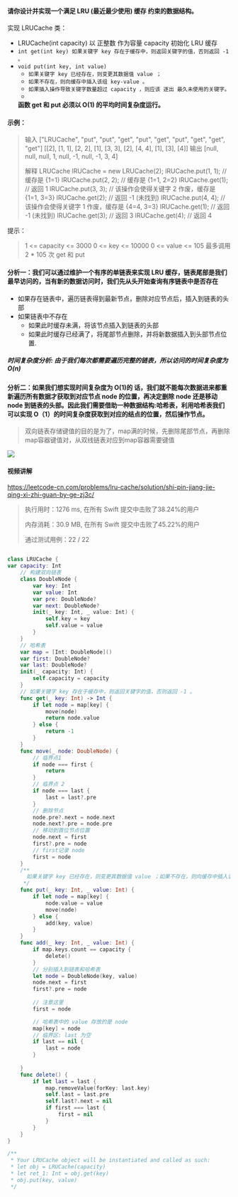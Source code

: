 #### 请你设计并实现一个满足  LRU (最近最少使用) 缓存 约束的数据结构。

实现 LRUCache 类：
- LRUCache(int capacity) 以 正整数 作为容量 capacity 初始化 LRU 缓存
- `int get(int key) 如果关键字 key 存在于缓存中，则返回关键字的值，否则返回 -1 。`
- `void put(int key, int value) `
  - `如果关键字 key 已经存在，则变更其数据值 value ；`
  - `如果不存在，则向缓存中插入该组 key-value 。`
  - `如果插入操作导致关键字数量超过 capacity ，则应该 逐出 最久未使用的关键字。`
  - 
  **函数 get 和 put 必须以 O(1) 的平均时间复杂度运行。**

 

#### 示例：

> 输入
> ["LRUCache", "put", "put", "get", "put", "get", "put", "get", "get", "get"]
> [[2], [1, 1], [2, 2], [1], [3, 3], [2], [4, 4], [1], [3], [4]]
> 输出
> [null, null, null, 1, null, -1, null, -1, 3, 4]
>
> 解释
> LRUCache lRUCache = new LRUCache(2);
> lRUCache.put(1, 1); // 缓存是 {1=1}
> lRUCache.put(2, 2); // 缓存是 {1=1, 2=2}
> lRUCache.get(1);    // 返回 1
> lRUCache.put(3, 3); // 该操作会使得关键字 2 作废，缓存是 {1=1, 3=3}
> lRUCache.get(2);    // 返回 -1 (未找到)
> lRUCache.put(4, 4); // 该操作会使得关键字 1 作废，缓存是 {4=4, 3=3}
> lRUCache.get(1);    // 返回 -1 (未找到)
> lRUCache.get(3);    // 返回 3
> lRUCache.get(4);    // 返回 4


提示：



> 1 <= capacity <= 3000
> 0 <= key <= 10000
> 0 <= value <= 105
> 最多调用 2 * 105 次 get 和 put



#### 分析一：我们可以通过维护一个有序的单链表来实现 LRU 缓存，链表尾部是我们最早访问的，当有新的数据访问时，我们先从头开始查询有序链表中是否存在

- 如果存在链表中，遍历链表得到最新节点，删除对应节点后，插入到链表的头部
- 如果链表中不存在
  - 如果此时缓存未满，将该节点插入到链表的头部
  - 如果此时缓存已经满了，将尾部节点删除，并将新数据插入到头部节点位置.

##### 时间复杂度分析: 由于我们每次都需要遍历完整的链表，所以访问的时间复杂度为 O(n)

#### 分析二：如果我们想实现时间复杂度为 O(1)的 话，我们就不能每次数据进来都重新遍历所有数据才获取到对应节点 node 的位置，再决定删除 node 还是移动 node 到链表的头部。因此我们需要借助一种数据结构:哈希表，利用哈希表我们可以实现 O（1）的时间复杂度获取到对应的结点的位置，然后操作节点。

> 双向链表存储键值的目的是为了，map满的时候，先删除尾部节点，再删除map容器键值对，从双线链表对应到map容器需要键值

![](https://tva1.sinaimg.cn/large/e6c9d24egy1h0tvnahy0aj219i0u0jtq.jpg)

#### 视频讲解

https://leetcode-cn.com/problems/lru-cache/solution/shi-pin-jiang-jie-qing-xi-zhi-guan-by-ge-zj3c/

> 执行用时：1276 ms, 在所有 Swift 提交中击败了38.24%的用户
>
> 内存消耗：30.9 MB, 在所有 Swift 提交中击败了45.22%的用户
>
> 通过测试用例：22 / 22

```swift

class LRUCache {
var capacity: Int
    // 构建双向链表
    class DoubleNode {
        var key: Int
        var value: Int
        var pre: DoubleNode?
        var next: DoubleNode?
        init(_ key: Int, _ value: Int) {
            self.key = key
            self.value = value
        }
    }
    // 哈希表
    var map = [Int: DoubleNode]()
    var first: DoubleNode?
    var last: DoubleNode?
    init(_ capacity: Int) {
        self.capacity = capacity
    }
    // 如果关键字 key 存在于缓存中，则返回关键字的值，否则返回 -1 。
    func get(_ key: Int) -> Int {
        if let node = map[key] {
            move(node)
            return node.value
        } else {
            return -1
        }
    }
    func move(_ node: DoubleNode) {
        // 临界点1
        if node === first {
            return
        }
        // 临界点 2
        if node === last {
            last = last?.pre
        }
        // 删除节点
        node.pre?.next = node.next
        node.next?.pre = node.pre
        // 移动到首位节点位置
        node.next = first
        first?.pre = node
        // first记录 node
        first = node
    }
    /**
      如果关键字 key 已经存在，则变更其数据值 value ；如果不存在，则向缓存中插入该组 key-value 。如果插入操作导致关键字数量超过 capacity ，则应该 逐出 最久未使用的关键字。
     */
    func put(_ key: Int, _ value: Int) {
        if let node = map[key] {
            node.value = value
            move(node)
        } else {
            add(key, value)
        }
    }
    func add(_ key: Int, _ value: Int) {
        if map.keys.count == capacity {
            delete()
        }
        // 分别插入到链表和哈希表
        let node = DoubleNode(key, value)
        node.next = first
        first?.pre = node
        
        // 注意这里
        first = node 

        // 哈希表中的 value 存放的是 node
        map[key] = node
        // 临界区: last 为空
        if last == nil {
            last = node
        }
        
    }
    func delete() {
        if let last = last {
            map.removeValue(forKey: last.key)
            self.last = last.pre
            self.last?.next = nil
            if first === last {
                first = nil
            }
        }        
    }
}

/**
 * Your LRUCache object will be instantiated and called as such:
 * let obj = LRUCache(capacity)
 * let ret_1: Int = obj.get(key)
 * obj.put(key, value)
 */

```



